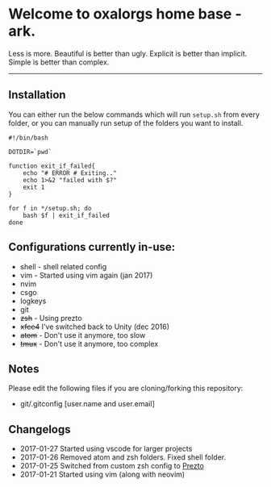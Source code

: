 # Welcome to oxalorgs home base - ark.

Less is more.
Beautiful is better than ugly.
Explicit is better than implicit.
Simple is better than complex.

---

## Installation

You can either run the below commands which will run `setup.sh`
from every folder, or you can manually run setup of the folders
you want to install.

```
#!/bin/bash

DOTDIR=`pwd`

function exit_if_failed{
    echo "# ERROR # Exiting.."
    echo 1>&2 "failed with $?"
    exit 1
} 

for f in */setup.sh; do
    bash $f | exit_if_failed
done
```

## Configurations currently in-use:

* shell - shell related config
* vim - Started using vim again (jan 2017)
* nvim
* csgo
* logkeys
* git
* ~~zsh~~ - Using prezto
* ~~xfce4~~ I've switched back to Unity (dec 2016)
* ~~atom~~ - Don't use it anymore, too slow
* ~~tmux~~ - Don't use it anymore, too complex

## Notes

Please edit the following files if you are cloning/forking this repository:

* git/.gitconfig [user.name and user.email]

## Changelogs

* 2017-01-27 Started using vscode for larger projects
* 2017-01-26 Removed atom and zsh folders. Fixed shell folder.
* 2017-01-25 Switched from custom zsh config to
  [Prezto](https://github.com/sorin-ionescu/prezto)
* 2017-01-21 Started using vim (along with neovim)


